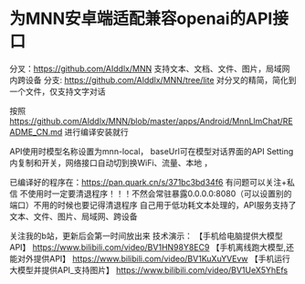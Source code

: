# 为MNN安卓端适配兼容openai的API接口


分叉：https://github.com/AIddlx/MNN
支持文本、文档、文件、图片，局域网内跨设备
分支: https://github.com/AIddlx/MNN/tree/lite
对分叉的精简，简化到一个文件，仅支持文字对话

按照 https://github.com/AIddlx/MNN/blob/master/apps/Android/MnnLlmChat/README_CN.md  进行编译安装就行

API使用时模型名称设置为mnn-local， baseUrl可在模型对话界面的API Setting 内复制和开关，网络接口自动切到换WiFi、流量、本地 ，

已编译好的程序在：https://pan.quark.cn/s/371bc3bd34f6 有问题可以关注+私信 不使用时一定要清退程序！！！不然会常驻暴露0.0.0.0:8080（可以设置别的端口）不用的时候也要记得清退程序
自己用于低功耗文本处理的，API服务支持了文本、文件、图片、局域网、跨设备

关注我的b站，更新后会第一时间放出来
技术演示：
        【手机给电脑提供大模型API】 https://www.bilibili.com/video/BV1HN98Y8EC9 
        【手机离线跑大模型,还能对外提供API】 https://www.bilibili.com/video/BV1KuXuYVEvw 
        【手机运行大模型并提供API_支持图片】 https://www.bilibili.com/video/BV1UeX5YhEfs 

